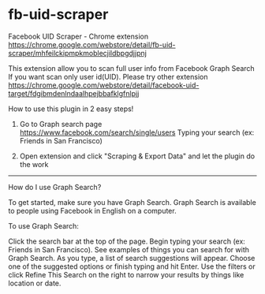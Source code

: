 fb-uid-scraper
==============

Facebook UID Scraper - Chrome extension
https://chrome.google.com/webstore/detail/fb-uid-scraper/mhfeilckipmpkmoblecjildbpgdjjpnj


This extension allow you to scan full user info from Facebook Graph Search
If you want scan only user id(UID). Please try other extension
https://chrome.google.com/webstore/detail/facebook-uid-target/fdgibmdenlndaalhpejbbafklgfnlpjj

How to use this plugin in 2 easy steps!

1) Go to Graph search page https://www.facebook.com/search/single/users
   Typing your search (ex: Friends in San Francisco)

2) Open extension and click "Scraping & Export Data" and let the plugin do the work
-------------------------------------

How do I use Graph Search?

To get started, make sure you have Graph Search. Graph Search is available to people using Facebook in English on a computer.

To use Graph Search:

Click the search bar at the top of the page.
Begin typing your search (ex: Friends in San Francisco). See examples of things you can search for with Graph Search.
As you type, a list of search suggestions will appear.
Choose one of the suggested options or finish typing and hit Enter.
Use the filters or click Refine This Search on the right to narrow your results by things like location or date.
